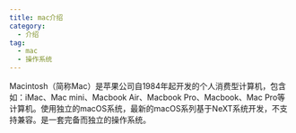 ```yaml
---
title: mac介绍
category:
  - 介绍
tag:
  - mac  
  - 操作系统
---
```


Macintosh（简称Mac）是苹果公司自1984年起开发的个人消费型计算机，包含如：iMac、Mac mini、Macbook Air、Macbook Pro、Macbook、Mac Pro等计算机。使用独立的macOS系统，最新的macOS系列基于NeXT系统开发，不支持兼容。是一套完备而独立的操作系统。